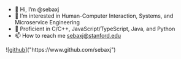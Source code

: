 - 👋 Hi, I’m @sebaxj
- 👀 I’m interested in Human-Computer Interaction, Systems, and Microservice Engineering
- 🌱 Proficient in C/C++, JavaScript/TypeScript, Java, and Python
- 📫 How to reach me sebaxj@stanford.edu

![[github](https://cloud.githubusercontent.com/assets/17016297/18839843/0e06a67a-83d2-11e6-993a-b35a182500e0.png "https://www.github.com/sebaxj")]("https://www.github.com/sebaxj")

<!---
sebaxj/sebaxj is a ✨ special ✨ repository because its `README.md` (this file) appears on your GitHub profile.
You can click the Preview link to take a look at your changes.
--->
